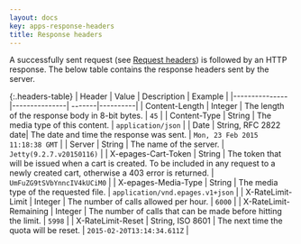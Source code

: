 ```yaml
---
layout: docs
key: apps-response-headers
title: Response headers
---
```


<style>
  table {
    table-layout: initial;
  }
</style>

A successfully sent request (see [Request headers](page:apps-request-headers)) is followed by an HTTP response.
The below table contains the response headers sent by the server.

{:.headers-table}
| Header      | Value      | Description    | Example   |
|---------------|---------------| -------|----------|
| Content-Length      | Integer | The length of the response body in 8-bit bytes. | `45`   |
| Content-Type      | String | The media type of this content. | `application/json`  |
| Date      | String, RFC 2822 date| The date and time the response was sent. | `Mon, 23 Feb 2015 11:18:38 GMT`   |
| Server    | String | The name of the server. | `Jetty(9.2.7.v20150116)`   |
| X-epages-Cart-Token | String | The token that will be issued when a cart is created. To be included in any request to a newly created cart, otherwise a 403 error is returned. | `UmFuZG9tSVbYnncIV4kUCiM0` |
| X-epages-Media-Type  | String | The media type of the requested file. | `application/vnd.epages.v1+json`   |
| X-RateLimit-Limit    | Integer | The number of calls allowed per hour. | `6000`   |
| X-RateLimit-Remaining    | Integer | The number of calls that can be made before hitting the limit. | `5998`   |
| X-RateLimit-Reset    | String, ISO 8601 | The next time the quota will be reset. | `2015-02-20T13:14:34.611Z`   |
